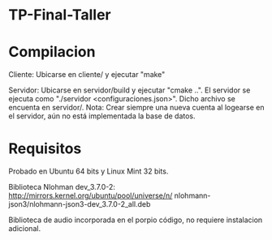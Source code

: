 # TP-Final-Taller

# Compilacion

Cliente: Ubicarse en cliente/ y ejecutar "make"

Servidor: Ubicarse en servidor/build y ejecutar "cmake ..".
          El servidor se ejecuta como "./servidor <configuraciones.json>".
          Dicho archivo se encuenta en servidor/.
          Nota: Crear siempre una nueva cuenta al logearse en el
          servidor, aún no está implementada la base de datos.

# Requisitos

Probado en Ubuntu 64 bits y Linux Mint 32 bits.

Biblioteca Nlohman dev_3.7.0-2:
http://mirrors.kernel.org/ubuntu/pool/universe/n/
nlohmann-json3/nlohmann-json3-dev_3.7.0-2_all.deb

Biblioteca de audio incorporada en el porpio código, no requiere instalacion
adicional.
